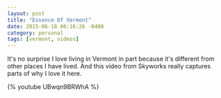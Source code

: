 ```yaml
---
layout: post
title: "Essence Of Vermont"
date: 2015-06-18 06:16:26 -0400
category: personal
tags: [vermont, videos]
---
```

It's no surprise I love living in Vermont in part because it's different from other places I have lived. And this video from Skyworks really captures parts of why I love it here.

{% youtube UBwqn9BRWhA %}
